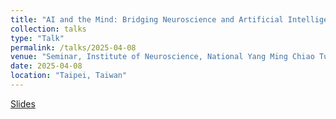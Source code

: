 ```yaml
---
title: "AI and the Mind: Bridging Neuroscience and Artificial Intelligence (English)"
collection: talks
type: "Talk"
permalink: /talks/2025-04-08
venue: "Seminar, Institute of Neuroscience, National Yang Ming Chiao Tung University"
date: 2025-04-08
location: "Taipei, Taiwan"
---
```


[Slides](https://drive.google.com/file/d/13qhXLgRJtiu76oSfRRG7XQSIRETPVDKn/view?usp=drive_link) 